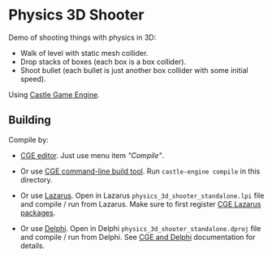 # Physics 3D Shooter

Demo of shooting things with physics in 3D:

- Walk of level with static mesh collider.
- Drop stacks of boxes (each box is a box collider).
- Shoot bullet (each bullet is just another box collider with some initial speed).

Using [Castle Game Engine](https://castle-engine.io/).

## Building

Compile by:

- [CGE editor](https://castle-engine.io/manual_editor.php). Just use menu item _"Compile"_.

- Or use [CGE command-line build tool](https://castle-engine.io/build_tool). Run `castle-engine compile` in this directory.

- Or use [Lazarus](https://www.lazarus-ide.org/). Open in Lazarus `physics_3d_shooter_standalone.lpi` file and compile / run from Lazarus. Make sure to first register [CGE Lazarus packages](https://castle-engine.io/lazarus).

- Or use [Delphi](https://www.embarcadero.com/products/Delphi). Open in Delphi `physics_3d_shooter_standalone.dproj` file and compile / run from Delphi. See [CGE and Delphi](https://castle-engine.io/delphi) documentation for details.
